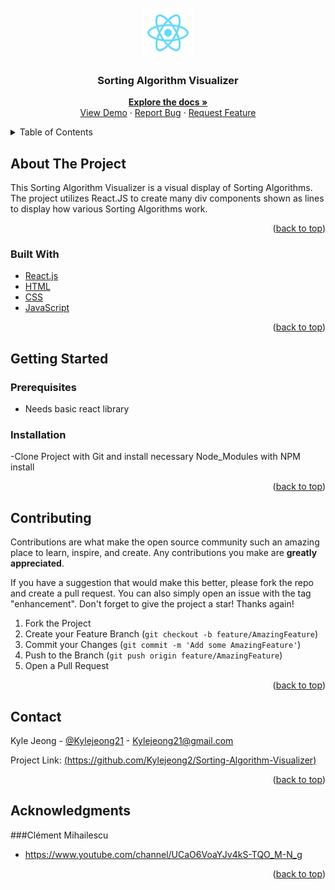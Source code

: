 <div id="top"></div>
<!-- PROJECT LOGO -->
<br />
<div align="center">
  <a href="https://github.com/Kylejeong2/Sorting-Algorithm-Visualizer">
    <img src="https://raw.githubusercontent.com/github/explore/80688e429a7d4ef2fca1e82350fe8e3517d3494d/topics/react/react.png" alt="Logo" width="80" height="80">
  </a>

  <h3 align="center">Sorting Algorithm Visualizer</h3>
  <p align="center">
    <a href="https://github.com/Kylejeong2/Sorting-Algorithm-Visualizer"><strong>Explore the docs »</strong></a>
    <br />
    <a href="https://github.com/Kylejeong2/Sorting-Algorithm-Visualizer">View Demo</a>
    ·
    <a href="https://github.com/Kylejeong2/Sorting-Algorithm-Visualizer/issues">Report Bug</a>
    ·
    <a href="https://github.com/Kylejeong2/Sorting-Algorithm-Visualizer/issues">Request Feature</a>
  </p>
</div>

<!-- TABLE OF CONTENTS -->
<details>
  <summary>Table of Contents</summary>
  <ol>
    <li>
      <a href="#about-the-project">About The Project</a>
      <ul>
        <li><a href="#built-with">Built With</a></li>
      </ul>
    </li>
    <li>
      <a href="#getting-started">Getting Started</a>
      <ul>
        <li><a href="#prerequisites">Prerequisites</a></li>
        <li><a href="#installation">Installation</a></li>
      </ul>
    </li>
    <li><a href="#contributing">Contributing</a></li>
    <li><a href="#contact">Contact</a></li>
    <li><a href="#acknowledgments">Acknowledgments</a></li>
  </ol>
</details>

<!-- ABOUT THE PROJECT -->
## About The Project

This Sorting Algorithm Visualizer is a visual display of Sorting Algorithms. The project utilizes React.JS to create many div components shown as lines to display how various Sorting Algorithms work. 

<p align="right">(<a href="#top">back to top</a>)</p>

### Built With

* [React.js](https://reactjs.org/)
* [HTML](https://developer.mozilla.org/en-US/docs/Learn/Getting_started_with_the_web/HTML_basics)
* [CSS](https://developer.mozilla.org/en-US/docs/Web/CSS)
* [JavaScript](https://www.javascript.com/)

<p align="right">(<a href="#top">back to top</a>)</p>

<!-- GETTING STARTED -->
## Getting Started

### Prerequisites

- Needs basic react library 

### Installation

-Clone Project with Git and install necessary Node_Modules with NPM install

<p align="right">(<a href="#top">back to top</a>)</p>

<!-- CONTRIBUTING -->
## Contributing

Contributions are what make the open source community such an amazing place to learn, inspire, and create. Any contributions you make are **greatly appreciated**.

If you have a suggestion that would make this better, please fork the repo and create a pull request. You can also simply open an issue with the tag "enhancement".
Don't forget to give the project a star! Thanks again!

1. Fork the Project
2. Create your Feature Branch (`git checkout -b feature/AmazingFeature`)
3. Commit your Changes (`git commit -m 'Add some AmazingFeature'`)
4. Push to the Branch (`git push origin feature/AmazingFeature`)
5. Open a Pull Request

<p align="right">(<a href="#top">back to top</a>)</p>

<!-- CONTACT -->
## Contact

Kyle Jeong - [@Kylejeong21](https://twitter.com/kylejeong21) - Kylejeong21@gmail.com

Project Link: [(https://github.com/Kylejeong2/Sorting-Algorithm-Visualizer)](https://github.com/Kylejeong2/Sorting-Algorithm-Visualizer)

<p align="right">(<a href="#top">back to top</a>)</p>


<!-- ACKNOWLEDGMENTS -->
## Acknowledgments

###Clément Mihailescu
- https://www.youtube.com/channel/UCaO6VoaYJv4kS-TQO_M-N_g

<p align="right">(<a href="#top">back to top</a>)</p>
